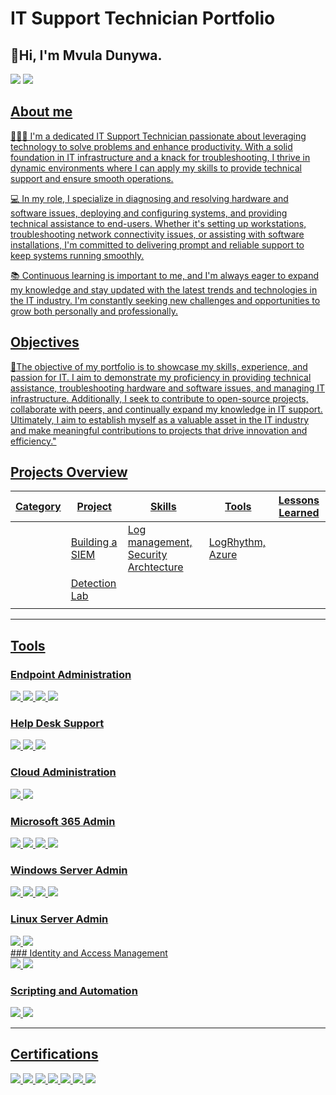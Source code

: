 # IT Support Technician Portfolio

## 👋Hi, I'm Mvula Dunywa.

<a href="https://www.linkedin.com/in/mvuladunywa/"><img src="https://img.shields.io/badge/-LinkedIn-0072b1?&style=for-the-badge&logo=linkedin&logoColor=white" /></a>
<a href="https://www.youtube.com/@mvuladunywa"><img src="https://img.shields.io/badge/-YouTube-FF0000?&style=for-the-badge&logo=YouTube&logoColor=white" />


## About me

👨🏾‍💻 I'm a dedicated IT Support Technician passionate about leveraging technology to solve problems and enhance productivity. With a solid foundation in IT infrastructure and a knack for troubleshooting, I thrive in dynamic environments where I can apply my skills to provide technical support and ensure smooth operations.

💻 In my role, I specialize in diagnosing and resolving hardware and software issues, deploying and configuring systems, and providing technical assistance to end-users. Whether it's setting up workstations, troubleshooting network connectivity issues, or assisting with software installations, I'm committed to delivering prompt and reliable support to keep systems running smoothly.

📚 Continuous learning is important to me, and I'm always eager to expand my knowledge and stay updated with the latest trends and technologies in the IT industry. I'm constantly seeking new challenges and opportunities to grow both personally and professionally.

## Objectives
💾The objective of my portfolio is to showcase my skills, experience, and passion for IT. I aim to demonstrate my proficiency in providing technical assistance, troubleshooting hardware and software issues, and managing IT infrastructure. Additionally, I seek to contribute to open-source projects, collaborate with peers, and continually expand my knowledge in IT support. Ultimately, I aim to establish myself as a valuable asset in the IT industry and make meaningful contributions to projects that drive innovation and efficiency."


## Projects Overview
|  Category           |     Project     |                 Skills                |     Tools       | Lessons Learned  |     
|---------------------| --------------- | ------------------------------------- | --------------- | -------------------|
|                     | Building a SIEM | Log management, Security Archtecture  | LogRhythm, Azure|                     |
|                     |  <a href="https://google.com">Detection Lab</a>|              |                                       |                 |                 |   
|                     |                 |                                       |                 |                      |
------------------------------------------------------------------------------------------------------------------------------------------------------------------------
## Tools

### Endpoint Administration
<div>
    <img src="https://img.shields.io/badge/-Microsoft_Defender_for_Endpoint-00A4EF?&style=for-the-badge&logo=Microsoft&logoColor=white" />
    <img src="https://img.shields.io/badge/-SCCM-0078D6?&style=for-the-badge&logo=Microsoft%20System%20Center%20Configuration%20Manager&logoColor=white" />
    <img src="https://img.shields.io/badge/-Windows-0078D6?&style=for-the-badge&logo=Windows&logoColor=white" />
    <img src="https://img.shields.io/badge/-Microsoft%20Intune-0078D6?&style=for-the-badge&logo=Microsoft%20Intune&logoColor=white" />

</div>

### Help Desk Support
<div>

   <img src="https://img.shields.io/badge/-Jira-0052CC?&style=for-the-badge&logo=Jira&logoColor=white" />
   <img src="https://img.shields.io/badge/-PuTTY-005C95?&style=for-the-badge&logo=PuTTY&logoColor=white" />
   <img src="https://img.shields.io/badge/-Remote%20Desktop-0078D6?&style=for-the-badge&logo=Windows&logoColor=white" />
<div>

### Cloud Administration
<div>
    <img src="https://img.shields.io/badge/-Microsoft_Sentinel-0078D4?&style=for-the-badge&logo=Microsoft&logoColor=white" />
   <img src="https://img.shields.io/badge/-Azure-0089D6?&style=for-the-badge&logo=Microsoft%20Azure&logoColor=white" />
</div>

### Microsoft 365 Admin
<div>
    <img src="https://img.shields.io/badge/-Microsoft%20Teams-6264A7?&style=for-the-badge&logo=Microsoft%20Teams&logoColor=white" />
    <img src="https://img.shields.io/badge/-Microsoft%20SharePoint-0078D4?&style=for-the-badge&logo=Microsoft%20SharePoint&logoColor=white" />
    <img src="https://img.shields.io/badge/-Microsoft%20365-0078D4?&style=for-the-badge&logo=Microsoft%20Office&logoColor=white" />
    <img src="https://img.shields.io/badge/-Microsoft%20Exchange%20Online-0078D4?&style=for-the-badge&logo=Microsoft%20Exchange&logoColor=white" />
<div>

### Windows Server Admin
<div>
    <img src="https://img.shields.io/badge/-PowerShell-5391FE?&style=for-the-badge&logo=PowerShell&logoColor=white" />
    <img src="https://img.shields.io/badge/-Group%20Policy-0078D6?&style=for-the-badge&logo=Windows&logoColor=white" />
    <img src="https://img.shields.io/badge/-Windows%20Server%202022-0078D6?&style=for-the-badge&logo=Windows&logoColor=white" />
    <img src="https://img.shields.io/badge/-Active%20Directory-0078D6?&style=for-the-badge&logo=Windows&logoColor=white" />
<div>

### Linux Server Admin
<div>
    <img src="https://img.shields.io/badge/-CSI_Linux-4B275F?&style=for-the-badge&logo=CSI_Linux&logoColor=white" />
    <img src="https://img.shields.io/badge/-CentOS-262577?&style=for-the-badge&logo=CentOS&logoColor=white" />
<div>
### Identity and Access Management
<div>
    <img src="https://img.shields.io/badge/-Active%20Directory-0078D6?&style=for-the-badge&logo=Windows&logoColor=white" />
    <img src="https://img.shields.io/badge/-Azure%20AD-0089D6?&style=for-the-badge&logo=Microsoft%20Azure%20Active%20Directory&logoColor=white" />   
<div>

### Scripting and Automation
<div>
    <img src="https://img.shields.io/badge/-PowerShell-5391FE?&style=for-the-badge&logo=PowerShell&logoColor=white" />
    <img src="https://img.shields.io/badge/-GitHub-181717?&style=for-the-badge&logo=GitHub&logoColor=white" />
<div>

-------------------------------------------------------------------------------------------------------------------------------------------------------------------


## Certifications
<div>
<img src="https://img.shields.io/badge/-Security%2B-FF0000?&style=for-the-badge&logo=CompTIA&logoColor=white" />
<img src="https://img.shields.io/badge/-Splunk%20Certified%20Cybersecurity%20Defense%20Analyst-4B275F?&style=for-the-badge&logo=Splunk&logoColor=white" />
<img src="https://img.shields.io/badge/-Microsoft%20Azure%20Administrator-0089D6?&style=for-the-badge&logo=Microsoft%20Azure&logoColor=white" />
<img src="https://img.shields.io/badge/-CSI%20Linux%20Certified%20Investigator-005571?&style=for-the-badge" />
<img src="https://img.shields.io/badge/-Microsoft%20Security%20Operations%20Analyst-0078D4?&style=for-the-badge&logo=Microsoft%20Azure&logoColor=white" />
<img src="https://img.shields.io/badge/-Fortinet%20Certified%20Associate%20Cybersecurity-5172B4?&style=for-the-badge&logo=Fortinet&logoColor=white" />
<img src="https://img.shields.io/badge/-Google%20Cybersecurity-4285F4?&style=for-the-badge&logo=Google&logoColor=white" />
</div>

